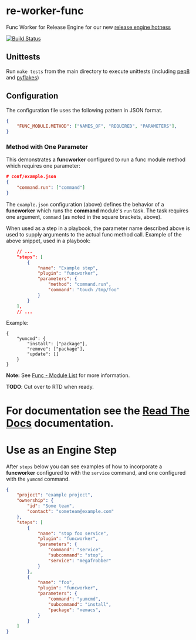 re-worker-func
==============
Func Worker for Release Engine for our new [release engine hotness](https://github.com/RHInception/?query=re-)

[![Build Status](https://api.travis-ci.org/RHInception/re-worker-func.png)](https://travis-ci.org/RHInception/re-worker-func/)

## Unittests
Run ``make tests`` from the main directory to execute unittests
(including [pep8](https://pypi.python.org/pypi/pep8) and
[pyflakes](https://pypi.python.org/pypi/pyflakes))

## Configuration
The configuration file uses the following pattern in JSON format.

```json
{
    "FUNC_MODULE.METHOD": ["NAMES_OF", "REQUIRED", "PARAMETERS"],
}
```

### Method with One Parameter

This demonstrates a **funcworker** configured to run a func module
method which requires one parameter:

```json
# conf/example.json
{
    "command.run": ["command"]
}
```

The ``example.json`` configuration (above) defines the behavior of a
**funcworker** which runs the **command** module's ``run`` task. The
task requires one argument, ``command`` (as noted in the square
brackets, above).

When used as a step in a playbook, the parameter name described above
is used to supply arguments to the actual func method call. Example of
the above snippet, used in a playbook:

```json
    // ...
    "steps": [
        {
            "name": "Example step",
            "plugin": "funcworker",
            "parameters": {
                "method": "command.run",
                "command": "touch /tmp/foo"
            }
        }
    ],
    // ...
```




Example:
```
{
    "yumcmd": {
        "install": ["package"],
        "remove": ["package"],
        "update": []
    }
}
```

**Note:** See
[Func - Module List](https://fedorahosted.org/func/wiki/ModulesList)
for more information.


**TODO**: Cut over to RTD when ready.
# For documentation see the [Read The Docs](http://release-engine.readthedocs.org/en/latest/workers/reworkerfunc.html) documentation.

# Use as an Engine Step

After ``steps`` below you can see examples of how to incorporate a
**funcworker** configured to with the ``service`` command, and one
configured with the ``yumcmd`` command.

```json
{
    "project": "example project",
    "ownership": {
        "id": "Some team",
        "contact": "someteam@example.com"
    },
    "steps": [
        {
            "name": "stop foo service",
            "plugin": "funcworker",
            "parameters": {
                "command": "service",
                "subcommand": "stop",
                "service": "megafrobber"
            }
        },
        {
            "name": "foo",
            "plugin": "funcworker",
            "parameters": {
                "command": "yumcmd",
                "subcommand": "install",
                "package": "xemacs",
            }
        }
    ]
}
```
